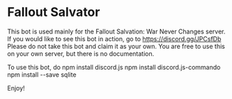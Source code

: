 # Fallout Salvator
This bot is used mainly for the Fallout Salvation: War Never Changes server.
If you would like to see this bot in action, go to https://discord.gg/JPCsfDb
Please do not take this bot and claim it as your own.
You are free to use this on your own server, but there is no documentation.

To use this bot, do
npm install discord.js
npm install discord.js-commando
npm install --save sqlite

Enjoy!